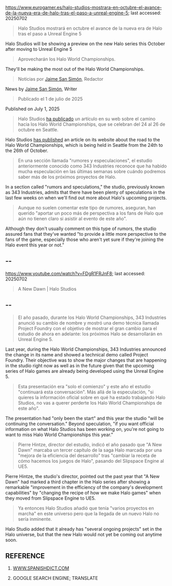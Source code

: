 https://www.eurogamer.es/halo-studios-mostrara-en-octubre-el-avance-de-la-nueva-era-de-halo-tras-el-paso-a-unreal-engine-5; last accessed: 20250702

> Halo Studios mostrará en octubre el avance de la nueva era de Halo tras el paso a Unreal Engine 5

Halo Studios will be showing a preview on the new Halo series this October after moving to Unreal Engine 5

> Aprovecharán los Halo World Championships.

They'll be making the most out of the Halo World Championships.

> Noticias por [Jaime San Simón](https://www.eurogamer.es/authors/jaime-san-simon), Redactor

News by [Jaime San Simón](https://www.eurogamer.es/authors/jaime-san-simon), Writer

> Publicado el 1 de julio de 2025

Published on July 1, 2025

> Halo Studios [ha publicado](https://www.halowaypoint.com/news/halowc25-june) un artículo en su web sobre el camino hacia los Halo World Championships, que se celebran del 24 al 26 de octubre en Seattle.

Halo Studios [has published](https://www.halowaypoint.com/news/halowc25-june) an article on its website about the road to the Halo World Championships, which is being held in Seattle from the 24th to the 26th of October.

> En una sección llamada "rumores y especulaciones", el estudio anteriormente conocido como 343 Industries reconoce que ha habido mucha especulación en las últimas semanas sobre cuándo podremos saber más de los próximos proyectos de Halo.

In a section called "rumors and speculations," the studio, previously known as 343 Industries, admits that there have been plenty of speculations in the last few weeks on when we'll find out more about Halo's upcoming projects.

> Aunque no suelen comentar este tipo de rumores, aseguran, han querido "aportar un poco más de perspectiva a los fans de Halo que aún no tienen claro si asistir al evento de este año". 

Although they don't usually comment on this type of rumors, the studio assured fans that they've wanted "to provide a little more perspective to the fans of the game, especially those who aren't yet sure if they're joining the Halo event this year or not."

## --

https://www.youtube.com/watch?v=FDgR1FRJnF8; last accessed: 20250702

> A New Dawn | Halo Studios 

## --

> El año pasado, durante los Halo World Championships, 343 Industries anunció su cambio de nombre y mostró una demo técnica llamada Project Foundry con el objetivo de mostrar el gran cambio para el estudio de ahora en adelante: los próximos Halo se desarrollarán en Unreal Engine 5.

Last year, during the Halo World Championships, 343 Industries announced the change in its name and showed a technical demo called Project Foundry. Their objective was to show the major changes that are happening in the studio right now as well as in the future given that the upcoming series of Halo games are already being developed using the Unreal Engine 5.

> Esta presentación era "solo el comienzo" y este año el estudio "continuará esta conversación". Más allá de la especulación, "si quieres la información oficial sobre en qué ha estado trabajando Halo Studios, no vas a querer perderte los Halo World Championships de este año".

The presentation had "only been the start" and this year the studio "will be continuing the conversation." Beyond speculation, "if you want official information on what Halo Studios has been working on, you're not going to want to miss Halo World Championships this year."

> Pierre Hintze, director del estudio, indicó el año pasado que "A New Dawn" marcaba un tercer capítulo de la saga Halo marcada por una "mejora de la eficiencia del desarrollo" tras "cambiar la receta de cómo hacemos los juegos de Halo", pasando del Slipspace Engine al UE5.

Pierre Hintze, the studio's director, pointed out the past year that "A New Dawn" had marked a third chapter in the Halo series after showing a remarkable "improvement in the efficiency of the company's development capabilities" by "changing the recipe of how we make Halo games" when they moved from Slipspace Engine to UE5.

> Ya entonces Halo Studios añadió que tenía "varios proyectos en marcha" en este universo pero que la llegada de un nuevo Halo no sería inminente. 

Halo Studio added that it already has "several ongoing projects" set in the Halo universe, but that the new Halo would not yet be coming out anytime soon.

## REFERENCE

1) [WWW.SPANISHDICT.COM](https://www.spanishdict.com)

2) GOOGLE SEARCH ENGINE; TRANSLATE